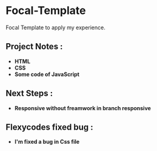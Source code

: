 # Focal-Template
Focal Template to apply my experience.

## Project Notes :

- **HTML**
- **CSS**
- **Some code of JavaScript**

## Next Steps :

- **Responsive without freamwork in branch responsive**

## Flexycodes fixed bug :

- **I'm fixed a bug in Css file**


